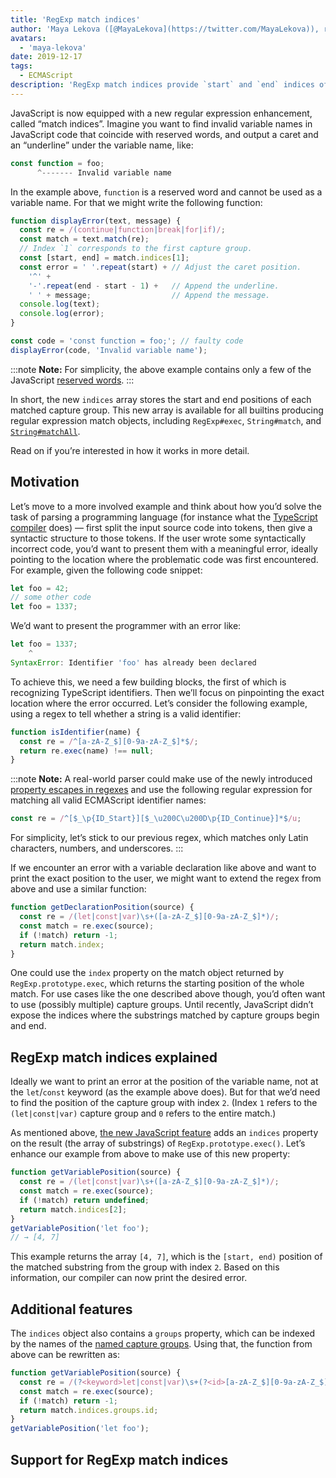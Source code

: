 ```yaml
---
title: 'RegExp match indices'
author: 'Maya Lekova ([@MayaLekova](https://twitter.com/MayaLekova)), regularly expressing new features'
avatars:
  - 'maya-lekova'
date: 2019-12-17
tags:
  - ECMAScript
description: 'RegExp match indices provide `start` and `end` indices of each matched capture group.'
---
```

JavaScript is now equipped with a new regular expression enhancement, called “match indices”. Imagine you want to find invalid variable names in JavaScript code that coincide with reserved words, and output a caret and an “underline” under the variable name, like:

```js
const function = foo;
      ^------- Invalid variable name
```

In the example above, `function` is a reserved word and cannot be used as a variable name. For that we might write the following function:

```js
function displayError(text, message) {
  const re = /(continue|function|break|for|if)/;
  const match = text.match(re);
  // Index `1` corresponds to the first capture group.
  const [start, end] = match.indices[1];
  const error = ' '.repeat(start) + // Adjust the caret position.
    '^' +
    '-'.repeat(end - start - 1) +   // Append the underline.
    ' ' + message;                  // Append the message.
  console.log(text);
  console.log(error);
}

const code = 'const function = foo;'; // faulty code
displayError(code, 'Invalid variable name');
```

:::note
**Note:** For simplicity, the above example contains only a few of the JavaScript [reserved words](https://mathiasbynens.be/notes/reserved-keywords).
:::

In short, the new `indices` array stores the start and end positions of each matched capture group. This new array is available for all builtins producing regular expression match objects, including `RegExp#exec`, `String#match`, and [`String#matchAll`](https://v8.dev/features/string-matchall).

Read on if you’re interested in how it works in more detail.

## Motivation

Let’s move to a more involved example and think about how you’d solve the task of parsing a programming language (for instance what the [TypeScript compiler](https://github.com/microsoft/TypeScript/tree/master/src/compiler) does) — first split the input source code into tokens, then give a syntactic structure to those tokens. If the user wrote some syntactically incorrect code, you’d want to present them with a meaningful error, ideally pointing to the location where the problematic code was first encountered. For example, given the following code snippet:

```js
let foo = 42;
// some other code
let foo = 1337;
```

We’d want to present the programmer with an error like:

```js
let foo = 1337;
    ^
SyntaxError: Identifier 'foo' has already been declared
```

To achieve this, we need a few building blocks, the first of which is recognizing TypeScript identifiers. Then we’ll focus on pinpointing the exact location where the error occurred. Let’s consider the following example, using a regex to tell whether a string is a valid identifier:

```js
function isIdentifier(name) {
  const re = /^[a-zA-Z_$][0-9a-zA-Z_$]*$/;
  return re.exec(name) !== null;
}
```

:::note
**Note:** A real-world parser could make use of the newly introduced [property escapes in regexes](https://github.com/tc39/proposal-regexp-unicode-property-escapes#other-examples) and use the following regular expression for matching all valid ECMAScript identifier names:

```js
const re = /^[$_\p{ID_Start}][$_\u200C\u200D\p{ID_Continue}]*$/u;
```

For simplicity, let’s stick to our previous regex, which matches only Latin characters, numbers, and underscores.
:::

If we encounter an error with a variable declaration like above and want to print the exact position to the user, we might want to extend the regex from above and use a similar function:

```js
function getDeclarationPosition(source) {
  const re = /(let|const|var)\s+([a-zA-Z_$][0-9a-zA-Z_$]*)/;
  const match = re.exec(source);
  if (!match) return -1;
  return match.index;
}
```

One could use the `index` property on the match object returned by `RegExp.prototype.exec`, which returns the starting position of the whole match. For use cases like the one described above though, you’d often want to use (possibly multiple) capture groups. Until recently, JavaScript didn’t expose the indices where the substrings matched by capture groups begin and end.

## RegExp match indices explained

Ideally we want to print an error at the position of the variable name, not at the `let`/`const` keyword (as the example above does). But for that we’d need to find the position of the capture group with index `2`. (Index `1` refers to the `(let|const|var)` capture group and `0` refers to the entire match.)

As mentioned above, [the new JavaScript feature](https://github.com/tc39/proposal-regexp-match-indices) adds an `indices` property on the result (the array of substrings) of `RegExp.prototype.exec()`. Let’s enhance our example from above to make use of this new property:

```js
function getVariablePosition(source) {
  const re = /(let|const|var)\s+([a-zA-Z_$][0-9a-zA-Z_$]*)/;
  const match = re.exec(source);
  if (!match) return undefined;
  return match.indices[2];
}
getVariablePosition('let foo');
// → [4, 7]
```

This example returns the array `[4, 7]`, which is the `[start, end)` position of the matched substring from the group with index `2`. Based on this information, our compiler can now print the desired error.

## Additional features

The `indices` object also contains a `groups` property, which can be indexed by the names of the [named capture groups](https://mathiasbynens.be/notes/es-regexp-proposals#named-capture-groups). Using that, the function from above can be rewritten as:

```js
function getVariablePosition(source) {
  const re = /(?<keyword>let|const|var)\s+(?<id>[a-zA-Z_$][0-9a-zA-Z_$]*)/;
  const match = re.exec(source);
  if (!match) return -1;
  return match.indices.groups.id;
}
getVariablePosition('let foo');
```

## Support for RegExp match indices

<feature-support chrome="partial https://bugs.chromium.org/p/v8/issues/detail?id=9548"
                 firefox="no https://bugzilla.mozilla.org/show_bug.cgi?id=1519483"
                 safari="no https://bugs.webkit.org/show_bug.cgi?id=202475"
                 nodejs="no"
                 babel="no"></feature-support>
